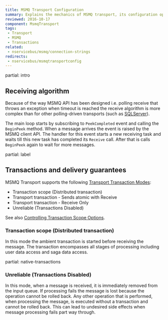 ```yaml
---
title: MSMQ Transport Configuration
summary: Explains the mechanics of MSMQ transport, its configuration options and various other configuration settings that were at some point coupled to this transport
reviewed: 2016-10-17
component: MsmqTransport
tags:
 - Transport
 - MSMQ
 - Transactions
related:
 - nservicebus/msmq/connection-strings
redirects:
 - nservicebus/msmqtransportconfig
---
```


partial: intro

## Receiving algorithm

Because of the way MSMQ API has been designed i.e. polling receive that throws an exception when timeout is reached the receive algorithm is more complex than for other polling-driven transports (such as [SQLServer](/nservicebus/sqlserver/)).

The main loop starts by subscribing to `PeekCompleted` event and calling the `BeginPeek` method. When a message arrives the event is raised by the MSMQ client API. The handler for this event starts a new receiving task and waits till this new task has completed its `Receive` call. After that is calls `BeginPeek` again to wait for more messages.


partial: label


## Transactions and delivery guarantees

MSMQ Transport supports the following [Transport Transaction Modes](/nservicebus/transports/transactions.md):

 * Transaction scope (Distributed transaction)
 * Transport transaction - Sends atomic with Receive
 * Transport transaction - Receive Only
 * Unreliable (Transactions Disabled)

See also [Controlling Transaction Scope Options](/nservicebus/transports/transactions.md#controlling-transaction-scope-options).


### Transaction scope (Distributed transaction)

In this mode the ambient transaction is started before receiving the message. The transaction encompasses all stages of processing including user data access and saga data access.


partial: native-transactions


### Unreliable (Transactions Disabled)

In this mode, when a message is received, it is immediately removed from the input queue. If processing fails the message is lost because the operation cannot be rolled back. Any other operation that is performed, when processing the message, is executed without a transaction and cannot be rolled back. This can lead to undesired side effects when message processing fails part way through.
